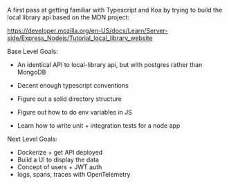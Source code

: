 A first pass at getting familiar with Typescript and Koa
by trying to build the local library api based on the MDN
project:

https://developer.mozilla.org/en-US/docs/Learn/Server-side/Express_Nodejs/Tutorial_local_library_website

Base Level Goals:
- An identical API to local-library api, but with 
postgres rather than MongoDB

- Decent enough typescript conventions
- Figure out a solid directory structure
- Figure out how to do env variables in JS
- Learn how to write unit + integration tests for
a node app

Next Level Goals:
- Dockerize + get API deployed 
- Build a UI to display the data
- Concept of users + JWT auth
- logs, spans, traces with OpenTelemetry